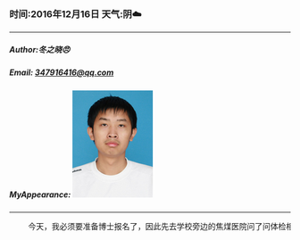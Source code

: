 ### 时间:2016年12月16日 天气:阴:cloud:
-----
#####   Author:冬之晓:angry:
#####   Email: 347916416@qq.com
#####   MyAppearance: ![MyAppearance](../MyPicture.JPG "我的头像")
----------

<pre>
    今天，我必须要准备博士报名了，因此先去学校旁边的焦煤医院问了问体检相关的问题，结果对方说必须上午才行，而且必须是工作日，想想明天就是周六了，真后悔今天没有上午过去！为了补偿内心的后悔，晚上休息了一下没有上自习……
</pre>